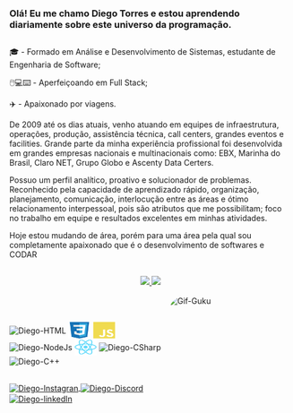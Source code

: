 <h3>Olá! Eu me chamo Diego Torres e estou aprendendo diariamente sobre este universo da programação.</h3>

##
<p>🎓 - Formado em Análise e Desenvolvimento de Sistemas, estudante de Engenharia de Software;</p>

<p>🖱️💻⌨️ - Aperfeiçoando em Full Stack;</p>

<p>✈️ - Apaixonado por viagens.</p>

<p>De 2009 até os dias atuais, venho atuando em equipes de infraestrutura, operações, produção, assistência técnica, call centers, grandes eventos e facilities. Grande parte da minha experiência profissional foi desenvolvida em grandes empresas nacionais e multinacionais como: EBX, Marinha do Brasil, Claro NET, Grupo Globo e Ascenty Data Certers.

<p>Possuo um perfil analítico, proativo e solucionador de problemas. Reconhecido pela capacidade de aprendizado rápido, organização, planejamento, comunicação, interlocução entre as áreas e ótimo relacionamento interpessoal, pois são atributos que me possibilitam; foco no trabalho em equipe e resultados excelentes em minhas atividades.</p>

<p>Hoje estou mudando de área, porém para uma área pela qual sou completamente apaixonado que é o desenvolvimento de softwares e CODAR</p>

##


<div align="center">
  <a href="https://github.com/DiegoTorresGomes">
  <img height="160em" src="https://github-readme-stats.vercel.app/api?username=DiegoTorresGomes&show_icons=true&theme=vision-friendly-dark&include_all_commits=true&count_private=true"/>
  <img height="160em" src="https://github-readme-stats.vercel.app/api/top-langs/?username=DiegoTorresGomes&layout=compact&langs_count=7&theme=vision-friendly-dark"/>
  </a>
</div>


<div style="display: inline_block"><br>
<img align="right" alt ="Gif-Guku" width="220" height="220" style="border-radius:30px;" src="https://images-wixmp-ed30a86b8c4ca887773594c2.wixmp.com/f/84dc13b7-a2e7-4b45-83ec-311e72e82900/ddm76zj-115c352d-c520-4e26-930a-8e2f95375ddb.gif?token=eyJ0eXAiOiJKV1QiLCJhbGciOiJIUzI1NiJ9.eyJzdWIiOiJ1cm46YXBwOjdlMGQxODg5ODIyNjQzNzNhNWYwZDQxNWVhMGQyNmUwIiwiaXNzIjoidXJuOmFwcDo3ZTBkMTg4OTgyMjY0MzczYTVmMGQ0MTVlYTBkMjZlMCIsIm9iaiI6W1t7InBhdGgiOiJcL2ZcLzg0ZGMxM2I3LWEyZTctNGI0NS04M2VjLTMxMWU3MmU4MjkwMFwvZGRtNzZ6ai0xMTVjMzUyZC1jNTIwLTRlMjYtOTMwYS04ZTJmOTUzNzVkZGIuZ2lmIn1dXSwiYXVkIjpbInVybjpzZXJ2aWNlOmZpbGUuZG93bmxvYWQiXX0.yNfW-1PJeNlKoycncNxNv5kvoxmw7rowjVn4fwL-sKI" />

</div>

##

<div style="display: inline_block"><br>
  <img align="center" alt="Diego-HTML" height="30" width="40" src="https://cdn.jsdelivr.net/gh/devicons/devicon/icons/html5/html5-original-wordmark.svg">
  <img align="center" alt="Diego-CSS" height="30" width="40" src="https://raw.githubusercontent.com/devicons/devicon/master/icons/css3/css3-original.svg">
  <img align="center" alt="Diego-JS" height="30" width="40" src="https://raw.githubusercontent.com/devicons/devicon/master/icons/javascript/javascript-plain.svg">
  <img align="center" alt="Diego-NodeJs" height="30" width="40" src="https://www.vectorlogo.zone/logos/nodejs/nodejs-icon.svg">
  <img align="center" alt="Diego-React" height="30" width="40" src="https://raw.githubusercontent.com/devicons/devicon/master/icons/react/react-original.svg">
  <img align="center" alt="Diego-CSharp" height="50" width="50" src="https://upload.wikimedia.org/wikipedia/commons/4/4f/Csharp_Logo.png">
  <img align="center" alt="Diego-C++" height="30" width="40" src="https://cdn.jsdelivr.net/gh/devicons/devicon/icons/cplusplus/cplusplus-original.svg">
</div>
  
  ##
 
<div> 

  <a href="https://instagram.com/diegotorresgomes" target="_blank" >
    <img align="center" alt="Diego-Instagran" height="50" width="100" src="https://www.vectorlogo.zone/logos/instagram/instagram-ar21.svg">
  </a>
  
 <a href="https://discord.gg/Diego Torres#2054" target="_blank" >
   <img align="center" alt="Diego-Discord" height="50" width="100" src="https://www.vectorlogo.zone/logos/discordapp/discordapp-ar21.svg">
 </a>
 
 <a href="https://www.linkedin.com/in/diego-torres-gomes" target="_blank">
   <img align="center" alt="Diego-linkedIn" height="80" width="80" src="https://cdn.jsdelivr.net/gh/devicons/devicon/icons/linkedin/linkedin-original-wordmark.svg">
 </a>
 
</div>

